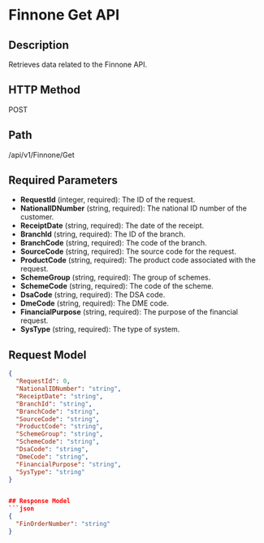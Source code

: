 # Finnone Get API

## Description
Retrieves data related to the Finnone API.

## HTTP Method
POST

## Path
/api/v1/Finnone/Get

## Required Parameters
- **RequestId** (integer, required): The ID of the request.
- **NationalIDNumber** (string, required): The national ID number of the customer.
- **ReceiptDate** (string, required): The date of the receipt.
- **BranchId** (string, required): The ID of the branch.
- **BranchCode** (string, required): The code of the branch.
- **SourceCode** (string, required): The source code for the request.
- **ProductCode** (string, required): The product code associated with the request.
- **SchemeGroup** (string, required): The group of schemes.
- **SchemeCode** (string, required): The code of the scheme.
- **DsaCode** (string, required): The DSA code.
- **DmeCode** (string, required): The DME code.
- **FinancialPurpose** (string, required): The purpose of the financial request.
- **SysType** (string, required): The type of system.

## Request Model
```json
{
  "RequestId": 0,
  "NationalIDNumber": "string",
  "ReceiptDate": "string",
  "BranchId": "string",
  "BranchCode": "string",
  "SourceCode": "string",
  "ProductCode": "string",
  "SchemeGroup": "string",
  "SchemeCode": "string",
  "DsaCode": "string",
  "DmeCode": "string",
  "FinancialPurpose": "string",
  "SysType": "string"
}


## Response Model
```json
{
  "FinOrderNumber": "string"
}
